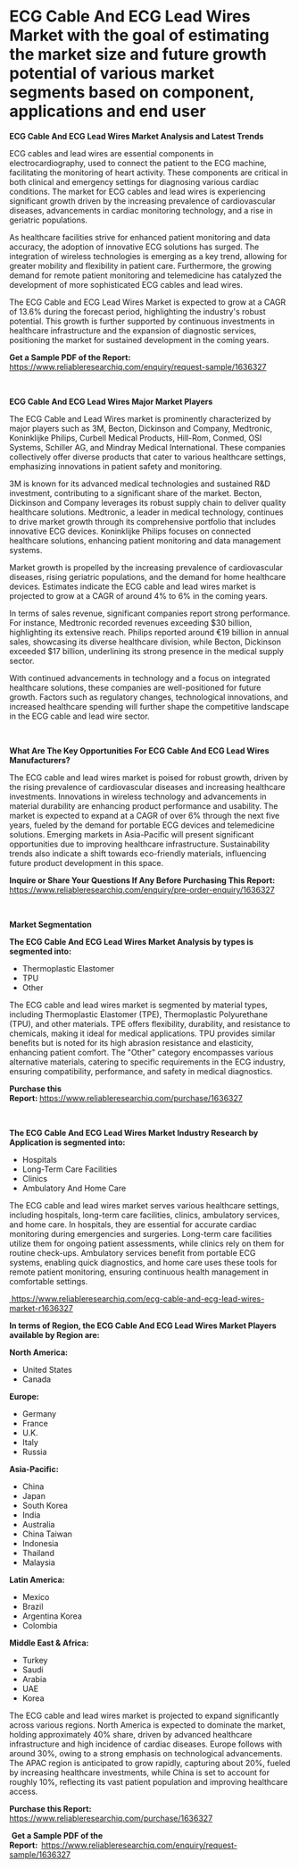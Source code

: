 <p><h1>ECG Cable And ECG Lead Wires Market with the goal of estimating the market size and future growth potential of various market segments based on component, applications and end user</h1></p><p><strong>ECG Cable And ECG Lead Wires Market Analysis and Latest Trends</strong></p>
<p><p>ECG cables and lead wires are essential components in electrocardiography, used to connect the patient to the ECG machine, facilitating the monitoring of heart activity. These components are critical in both clinical and emergency settings for diagnosing various cardiac conditions. The market for ECG cables and lead wires is experiencing significant growth driven by the increasing prevalence of cardiovascular diseases, advancements in cardiac monitoring technology, and a rise in geriatric populations.</p><p>As healthcare facilities strive for enhanced patient monitoring and data accuracy, the adoption of innovative ECG solutions has surged. The integration of wireless technologies is emerging as a key trend, allowing for greater mobility and flexibility in patient care. Furthermore, the growing demand for remote patient monitoring and telemedicine has catalyzed the development of more sophisticated ECG cables and lead wires.</p><p>The ECG Cable and ECG Lead Wires Market is expected to grow at a CAGR of 13.6% during the forecast period, highlighting the industry's robust potential. This growth is further supported by continuous investments in healthcare infrastructure and the expansion of diagnostic services, positioning the market for sustained development in the coming years.</p></p>
<p><strong>Get a Sample PDF of the Report:&nbsp;</strong> <a href="https://www.reliableresearchiq.com/enquiry/request-sample/1636327?utm_campaign=3136&utm_medium=2&utm_source=Github&utm_content=ia&utm_term=13042025&utm_id=ecg-cable-and-ecg-lead-wires">https://www.reliableresearchiq.com/enquiry/request-sample/1636327</a></p>
<p>&nbsp;</p>
<p><strong>ECG Cable And ECG Lead Wires Major Market Players</strong></p>
<p><p>The ECG Cable and Lead Wires market is prominently characterized by major players such as 3M, Becton, Dickinson and Company, Medtronic, Koninklijke Philips, Curbell Medical Products, Hill-Rom, Conmed, OSI Systems, Schiller AG, and Mindray Medical International. These companies collectively offer diverse products that cater to various healthcare settings, emphasizing innovations in patient safety and monitoring.</p><p>3M is known for its advanced medical technologies and sustained R&D investment, contributing to a significant share of the market. Becton, Dickinson and Company leverages its robust supply chain to deliver quality healthcare solutions. Medtronic, a leader in medical technology, continues to drive market growth through its comprehensive portfolio that includes innovative ECG devices. Koninklijke Philips focuses on connected healthcare solutions, enhancing patient monitoring and data management systems.</p><p>Market growth is propelled by the increasing prevalence of cardiovascular diseases, rising geriatric populations, and the demand for home healthcare devices. Estimates indicate the ECG cable and lead wires market is projected to grow at a CAGR of around 4% to 6% in the coming years.</p><p>In terms of sales revenue, significant companies report strong performance. For instance, Medtronic recorded revenues exceeding $30 billion, highlighting its extensive reach. Philips reported around €19 billion in annual sales, showcasing its diverse healthcare division, while Becton, Dickinson exceeded $17 billion, underlining its strong presence in the medical supply sector.</p><p>With continued advancements in technology and a focus on integrated healthcare solutions, these companies are well-positioned for future growth. Factors such as regulatory changes, technological innovations, and increased healthcare spending will further shape the competitive landscape in the ECG cable and lead wire sector.</p></p>
<p>&nbsp;</p>
<p><strong>What Are The Key Opportunities For ECG Cable And ECG Lead Wires Manufacturers?</strong></p>
<p><p>The ECG cable and lead wires market is poised for robust growth, driven by the rising prevalence of cardiovascular diseases and increasing healthcare investments. Innovations in wireless technology and advancements in material durability are enhancing product performance and usability. The market is expected to expand at a CAGR of over 6% through the next five years, fueled by the demand for portable ECG devices and telemedicine solutions. Emerging markets in Asia-Pacific will present significant opportunities due to improving healthcare infrastructure. Sustainability trends also indicate a shift towards eco-friendly materials, influencing future product development in this space.</p></p>
<p><strong>Inquire or Share Your Questions If Any Before Purchasing This Report:</strong> <a href="https://www.reliableresearchiq.com/enquiry/pre-order-enquiry/1636327?utm_campaign=3136&utm_medium=2&utm_source=Github&utm_content=ia&utm_term=13042025&utm_id=ecg-cable-and-ecg-lead-wires">https://www.reliableresearchiq.com/enquiry/pre-order-enquiry/1636327</a></p>
<p>&nbsp;</p>
<p><strong>Market Segmentation</strong></p>
<p><strong>The ECG Cable And ECG Lead Wires Market Analysis by types is segmented into:</strong></p>
<p><ul><li>Thermoplastic Elastomer</li><li>TPU</li><li>Other</li></ul></p>
<p><p>The ECG cable and lead wires market is segmented by material types, including Thermoplastic Elastomer (TPE), Thermoplastic Polyurethane (TPU), and other materials. TPE offers flexibility, durability, and resistance to chemicals, making it ideal for medical applications. TPU provides similar benefits but is noted for its high abrasion resistance and elasticity, enhancing patient comfort. The "Other" category encompasses various alternative materials, catering to specific requirements in the ECG industry, ensuring compatibility, performance, and safety in medical diagnostics.</p></p>
<p><strong>Purchase this Report:&nbsp;</strong><a href="https://www.reliableresearchiq.com/purchase/1636327?utm_campaign=3136&utm_medium=2&utm_source=Github&utm_content=ia&utm_term=13042025&utm_id=ecg-cable-and-ecg-lead-wires">https://www.reliableresearchiq.com/purchase/1636327</a></p>
<p>&nbsp;</p>
<p><strong>The ECG Cable And ECG Lead Wires Market Industry Research by Application is segmented into:</strong></p>
<p><ul><li>Hospitals</li><li>Long-Term Care Facilities</li><li>Clinics</li><li>Ambulatory And Home Care</li></ul></p>
<p><p>The ECG cable and lead wires market serves various healthcare settings, including hospitals, long-term care facilities, clinics, ambulatory services, and home care. In hospitals, they are essential for accurate cardiac monitoring during emergencies and surgeries. Long-term care facilities utilize them for ongoing patient assessments, while clinics rely on them for routine check-ups. Ambulatory services benefit from portable ECG systems, enabling quick diagnostics, and home care uses these tools for remote patient monitoring, ensuring continuous health management in comfortable settings.</p></p>
<p><a href="https://www.reliableresearchiq.com/ecg-cable-and-ecg-lead-wires-market-r1636327?utm_campaign=3136&utm_medium=2&utm_source=Github&utm_content=ia&utm_term=13042025&utm_id=ecg-cable-and-ecg-lead-wires">&nbsp;https://www.reliableresearchiq.com/ecg-cable-and-ecg-lead-wires-market-r1636327</a></p>
<p><strong>In terms of Region, the ECG Cable And ECG Lead Wires Market Players available by Region are:</strong></p>
<p>
    <p> <strong> North America: </strong>
        <ul>
            <li>United States</li>
            <li>Canada</li>
        </ul>
        </p> 
    <p> <strong> Europe: </strong>
        <ul>
            <li>Germany</li>
            <li>France</li>
            <li>U.K.</li>
            <li>Italy</li>
            <li>Russia</li>
        </ul>
        </p> 
    <p> <strong> Asia-Pacific: </strong>
        <ul>
            <li>China</li>
            <li>Japan</li>
            <li>South Korea</li>
            <li>India</li>
            <li>Australia</li>
            <li>China Taiwan</li>
            <li>Indonesia</li>
            <li>Thailand</li>
            <li>Malaysia</li>
        </ul>
        </p> 
    <p> <strong> Latin America: </strong>
        <ul>
            <li>Mexico</li>
            <li>Brazil</li>
            <li>Argentina Korea</li>
            <li>Colombia</li>
        </ul>
        </p> 
    <p> <strong> Middle East & Africa: </strong>
        <ul>
            <li>Turkey</li>
            <li>Saudi</li>
            <li>Arabia</li>
            <li>UAE</li>
            <li>Korea</li>
        </ul>
    </p>
    </p>
<p><p>The ECG cable and lead wires market is projected to expand significantly across various regions. North America is expected to dominate the market, holding approximately 40% share, driven by advanced healthcare infrastructure and high incidence of cardiac diseases. Europe follows with around 30%, owing to a strong emphasis on technological advancements. The APAC region is anticipated to grow rapidly, capturing about 20%, fueled by increasing healthcare investments, while China is set to account for roughly 10%, reflecting its vast patient population and improving healthcare access.</p></p>
<p><strong>Purchase this Report: </strong><a href="https://www.reliableresearchiq.com/purchase/1636327?utm_campaign=3136&utm_medium=2&utm_source=Github&utm_content=ia&utm_term=13042025&utm_id=ecg-cable-and-ecg-lead-wires">https://www.reliableresearchiq.com/purchase/1636327</a></p>
<p>&nbsp;<strong>Get a Sample PDF of the Report:&nbsp;&nbsp;</strong><a href="https://www.reliableresearchiq.com/enquiry/request-sample/1636327?utm_campaign=3136&utm_medium=2&utm_source=Github&utm_content=ia&utm_term=13042025&utm_id=ecg-cable-and-ecg-lead-wires">https://www.reliableresearchiq.com/enquiry/request-sample/1636327</a></p>
<p><strong></strong></p>
<p><p></p><p></p><p></p></p>